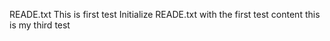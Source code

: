 READE.txt
This is first test
Initialize READE.txt with the first test content
this is my third test
